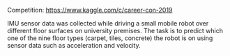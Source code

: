 Competition: https://www.kaggle.com/c/career-con-2019

IMU sensor data was collected while driving a small mobile robot over different floor surfaces on university premises. The task is to predict which one of the nine floor types (carpet, tiles, concrete) the robot is on using sensor data such as acceleration and velocity. 